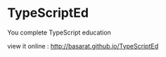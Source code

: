 TypeScriptEd
==================

You complete TypeScript education

view it online : http://basarat.github.io/TypeScriptEd
